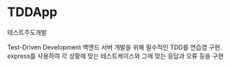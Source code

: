 # TDDApp
테스트주도개발 

Test-Driven Development
백엔드 서버 개발을 위해 필수적인 TDD를 연습겸 구현.
express를 사용하여 각 상황에 맞는 테스트케이스와 그에 맞는 응답과 오류 등을 구현
